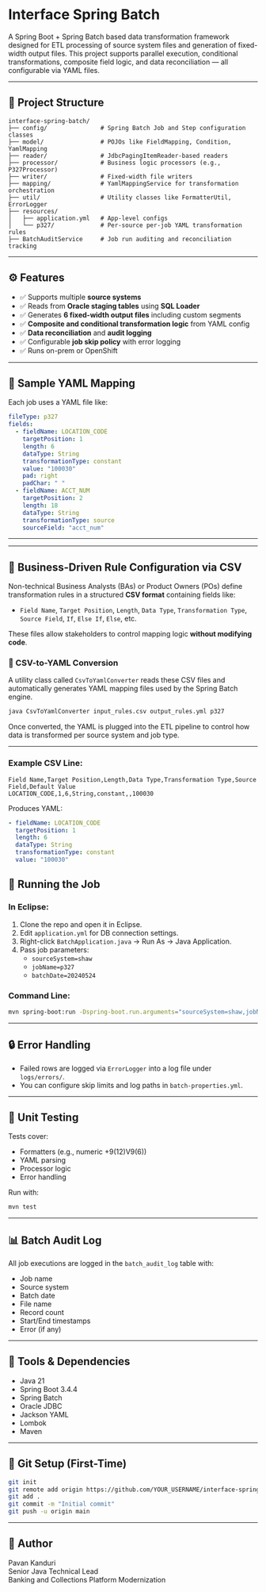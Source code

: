 
# Interface Spring Batch

A Spring Boot + Spring Batch based data transformation framework designed for ETL processing of source system files and generation of fixed-width output files. This project supports parallel execution, conditional transformations, composite field logic, and data reconciliation — all configurable via YAML files.

---

## 📁 Project Structure

```
interface-spring-batch/
├── config/               # Spring Batch Job and Step configuration classes
├── model/                # POJOs like FieldMapping, Condition, YamlMapping
├── reader/               # JdbcPagingItemReader-based readers
├── processor/            # Business logic processors (e.g., P327Processor)
├── writer/               # Fixed-width file writers
├── mapping/              # YamlMappingService for transformation orchestration
├── util/                 # Utility classes like FormatterUtil, ErrorLogger
├── resources/
│   ├── application.yml   # App-level configs
│   └── p327/             # Per-source per-job YAML transformation rules
├── BatchAuditService     # Job run auditing and reconciliation tracking
```

---

## ⚙️ Features

- ✅ Supports multiple **source systems**
- ✅ Reads from **Oracle staging tables** using **SQL Loader**
- ✅ Generates **6 fixed-width output files** including custom segments
- ✅ **Composite and conditional transformation logic** from YAML config
- ✅ **Data reconciliation** and **audit logging**
- ✅ Configurable **job skip policy** with error logging
- ✅ Runs on-prem or OpenShift

---

## 🧩 Sample YAML Mapping

Each job uses a YAML file like:

```yaml
fileType: p327
fields:
  - fieldName: LOCATION_CODE
    targetPosition: 1
    length: 6
    dataType: String
    transformationType: constant
    value: "100030"
    pad: right
    padChar: " "
  - fieldName: ACCT_NUM
    targetPosition: 2
    length: 18
    dataType: String
    transformationType: source
    sourceField: "acct_num"
```

---



---

## 🧾 Business-Driven Rule Configuration via CSV

Non-technical Business Analysts (BAs) or Product Owners (POs) define transformation rules in a structured **CSV format** containing fields like:

- `Field Name`, `Target Position`, `Length`, `Data Type`, `Transformation Type`, `Source Field`, `If`, `Else If`, `Else`, etc.

These files allow stakeholders to control mapping logic **without modifying code**.

### 🔁 CSV-to-YAML Conversion

A utility class called `CsvToYamlConverter` reads these CSV files and automatically generates YAML mapping files used by the Spring Batch engine.

```bash
java CsvToYamlConverter input_rules.csv output_rules.yml p327
```

Once converted, the YAML is plugged into the ETL pipeline to control how data is transformed per source system and job type.

---

### Example CSV Line:
```csv
Field Name,Target Position,Length,Data Type,Transformation Type,Source Field,Default Value
LOCATION_CODE,1,6,String,constant,,100030
```

Produces YAML:
```yaml
- fieldName: LOCATION_CODE
  targetPosition: 1
  length: 6
  dataType: String
  transformationType: constant
  value: "100030"
```


## 🚀 Running the Job

### In Eclipse:

1. Clone the repo and open it in Eclipse.
2. Edit `application.yml` for DB connection settings.
3. Right-click `BatchApplication.java` → Run As → Java Application.
4. Pass job parameters:
   - `sourceSystem=shaw`
   - `jobName=p327`
   - `batchDate=20240524`

### Command Line:

```bash
mvn spring-boot:run -Dspring-boot.run.arguments="sourceSystem=shaw,jobName=p327,batchDate=20240524"
```

---

## 🔒 Error Handling

- Failed rows are logged via `ErrorLogger` into a log file under `logs/errors/`.
- You can configure skip limits and log paths in `batch-properties.yml`.

---

## 🧪 Unit Testing

Tests cover:
- Formatters (e.g., numeric +9(12)V9(6))
- YAML parsing
- Processor logic
- Error handling

Run with:
```bash
mvn test
```

---

## 📊 Batch Audit Log

All job executions are logged in the `batch_audit_log` table with:
- Job name
- Source system
- Batch date
- File name
- Record count
- Start/End timestamps
- Error (if any)

---

## 📎 Tools & Dependencies

- Java 21
- Spring Boot 3.4.4
- Spring Batch
- Oracle JDBC
- Jackson YAML
- Lombok
- Maven

---

## 📂 Git Setup (First-Time)

```bash
git init
git remote add origin https://github.com/YOUR_USERNAME/interface-spring-batch.git
git add .
git commit -m "Initial commit"
git push -u origin main
```

---

## 👤 Author

Pavan Kanduri  
Senior Java Technical Lead  
Banking and Collections Platform Modernization
